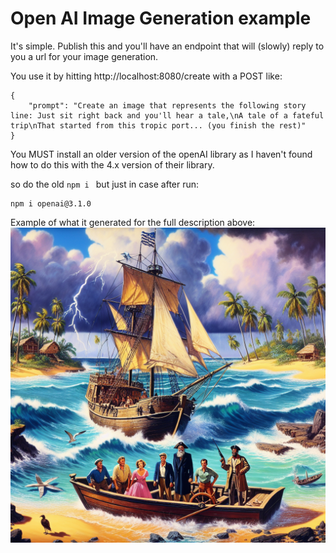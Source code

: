 # Open AI Image Generation example  

It's simple. Publish this and you'll have an endpoint that will (slowly) reply to you a url for your image generation.

You use it by hitting http://localhost:8080/create with a POST like:
```
{
    "prompt": "Create an image that represents the following story line: Just sit right back and you'll hear a tale,\nA tale of a fateful trip\nThat started from this tropic port... (you finish the rest)"
}
```

You MUST install an older version of the openAI library as I haven't found how to do this with the 4.x version of their library.

so do the old ```npm i ``` but just in case after run: 
```
npm i openai@3.1.0
```

Example of what it generated for the full description above:
![image example](imageExample.png)
